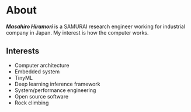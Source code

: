 # About


**_Masahiro Hiramori_**  is a SAMURAI research engineer working for
industrial company in Japan. My interest is how the computer works.

## Interests

- Computer architecture
- Embedded system
- TinyML
- Deep learning inference framework
- System/performance engineering
- Open source software
- Rock climbing

